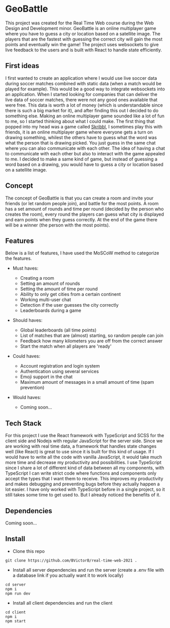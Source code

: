# GeoBattle
This project was created for the Real Time Web course during the Web Design and Development minor. GeoBattle is an online multiplayer game where you have to guess a city or location based on a satellite image. The players that are the fastest with guessing the correct city will gain the most points and eventually win the game! The project uses websockets to give live feedback to the users and is built with React to handle state efficiently.

## First ideas
I first wanted to create an application where I would use live soccer data during soccer matches combined with static data (when a match would be played for example). This would be a good way to integrate websockets into an application. When I started looking for companies that can deliver the live data of soccer matches, there were not any good ones available that were free. This data is worth a lot of money (which is understandable since there is such a big market for it), and after finding this out I decided to do something else.
Making an online multiplayer game sounded like a lot of fun to me, so I started thinking about what I could make. The first thing that popped into my head was a game called [Skribbl](https://skribbl.io/), I sometimes play this with friends, it is an online multiplayer game where everyone gets a turn on drawing something, whilest the others have to guess what the word was what the person that is drawing picked. You just guess in the same chat where you can also communicate with each other. The idea of having a chat to communicate with each other but also to interact with the game appealed to me. I decided to make a same kind of game, but instead of guessing a word based on a drawing, you would have to guess a city or location based on a satellite image.

## Concept
The concept of GeoBattle is that you can create a room and invite your friends (or let random people join), and battle for the most points. A room has a set amount of rounds and time per round (decided by the person who creates the room), every round the players can guess what city is displayed and earn points when they guess correctly. At the end of the game there will be a winner (the person with the most points).

## Features 
Below is a list of features, I have used the MoSCoW method to categorize the features.

* Must haves:
    * Creating a room
    * Setting an amount of rounds
    * Setting the amount of time per round
    * Ability to only get cities from a certain continent
    * Working multi-user chat
    * Detection if the user guesses the city correctly
    * Leaderboards during a game

* Should haves:
    * Global leaderboards (all time points)
    * List of matches that are (almost) starting, so random people can join
    * Feedback how many kilometers you are off from the correct answer
    * Start the match when all players are 'ready'

* Could haves:
    * Account registration and login system
    * Authentication using several services
    * Emoji support in the chat
    * Maximum amount of messages in a small amount of time (spam prevention)

* Would haves:
    * Coming soon...

## Tech Stack
For this project I use the React framework with TypeScript and SCSS for the client side and Nodejs with regular JavaScript for the server side. Since we are working with real time data, a framework that handles state changes well (like React) is great to use since it is built for this kind of usage. If I would have to write all the code with vanilla JavaScript, it would take much more time and decrease my productivity and possibilities. I use TypeScript since I share a lot of different kind of data between all my components, with TypeScript I can write strict code where functions and components only accept the types that I want them to receive. This improves my productivity and makes debugging and preventing bugs before they actually happen a lot easier. I have only worked with TypeScript before in a single project, so it still takes some time to get used to. But I already noticed the benefits of it.

## Dependencies
Coming soon...

## Install

- Clone this repo
```
git clone https://github.com/BVictorB/real-time-web-2021 .
```
- Install all server dependencies and run the server (create a .env file with a database link if you actually want it to work locally)
```
cd server
npm i
npm run dev
```
- Install all client dependencies and run the client
```
cd client
npm i
npm start
```
